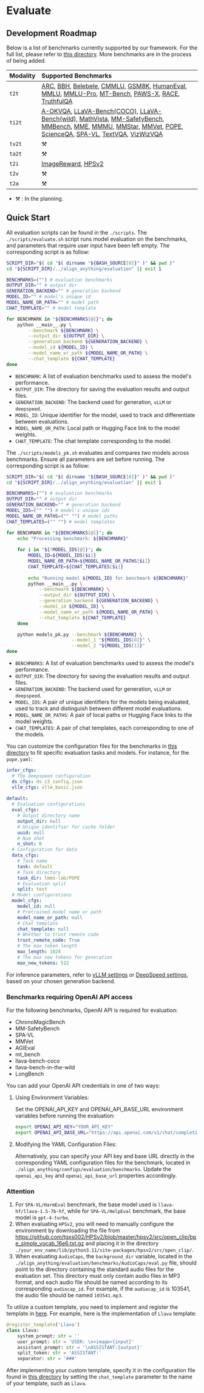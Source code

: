# Evaluate

## Development Roadmap

Below is a list of benchmarks currently supported by our framework. For the full list, please refer to [this directory](https://github.com/PKU-Alignment/align-anything/tree/main/align_anything/evaluation/benchmarks). More benchmarks are in the process of being added.

| Modality | Supported Benchmarks                                         |
| :------- | :----------------------------------------------------------- |
| `t2t`    | [ARC](https://huggingface.co/datasets/allenai/ai2_arc), [BBH](https://huggingface.co/datasets/lukaemon/bbh), [Belebele](https://huggingface.co/datasets/facebook/belebele), [CMMLU](https://huggingface.co/datasets/haonan-li/cmmlu), [GSM8K](https://huggingface.co/datasets/openai/gsm8k), [HumanEval](https://huggingface.co/datasets/openai/openai_humaneval), [MMLU](https://huggingface.co/datasets/cais/mmlu), [MMLU-Pro](https://huggingface.co/datasets/TIGER-Lab/MMLU-Pro), [MT-Bench](https://huggingface.co/datasets/HuggingFaceH4/mt_bench_prompts), [PAWS-X](https://huggingface.co/datasets/google-research-datasets/paws-x), [RACE](https://huggingface.co/datasets/ehovy/race), [TruthfulQA ](https://huggingface.co/datasets/truthfulqa/truthful_qa) |
| `ti2t`   | [A-OKVQA](https://huggingface.co/datasets/HuggingFaceM4/A-OKVQA), [LLaVA-Bench(COCO)](https://huggingface.co/datasets/lmms-lab/llava-bench-coco), [LLaVA-Bench(wild)](https://huggingface.co/datasets/lmms-lab/llava-bench-in-the-wild), [MathVista](https://huggingface.co/datasets/AI4Math/MathVista), [MM-SafetyBench](https://huggingface.co/datasets/PKU-Alignment/MM-SafetyBench), [MMBench](https://huggingface.co/datasets/lmms-lab/MMBench), [MME](https://huggingface.co/datasets/lmms-lab/MME), [MMMU](https://huggingface.co/datasets/MMMU/MMMU), [MMStar](https://huggingface.co/datasets/Lin-Chen/MMStar), [MMVet](https://huggingface.co/datasets/lmms-lab/MMVet), [POPE](https://huggingface.co/datasets/lmms-lab/POPE), [ScienceQA](https://huggingface.co/datasets/derek-thomas/ScienceQA), [SPA-VL](https://huggingface.co/datasets/sqrti/SPA-VL), [TextVQA](https://huggingface.co/datasets/lmms-lab/textvqa), [VizWizVQA](https://huggingface.co/datasets/lmms-lab/VizWiz-VQA) |
| `tv2t`   | ⚒️                                                            |
| `ta2t`   | ⚒️                                                            |
| `t2i`    | [ImageReward](https://huggingface.co/datasets/THUDM/ImageRewardDB), [HPSv2](https://huggingface.co/datasets/zhwang/HPDv2) |
| `t2v`    | ⚒️                                                            |
| `t2a`    | ⚒️                                                            |

- ⚒️ : In the planning.

## Quick Start

All evaluation scripts can be found in the `./scripts`. The `./scripts/evaluate.sh` script runs model evaluation on the benchmarks, and parameters that require user input have been left empty. The corresponding script is as follow:

~~~bash
SCRIPT_DIR="$( cd "$( dirname "${BASH_SOURCE[0]}" )" && pwd )"
cd "${SCRIPT_DIR}/../align_anything/evaluation" || exit 1

BENCHMARKS=("") # evaluation benchmarks
OUTPUT_DIR="" # output dir
GENERATION_BACKEND="" # generation backend
MODEL_ID="" # model's unique id
MODEL_NAME_OR_PATH="" # model path
CHAT_TEMPLATE="" # model template

for BENCHMARK in "${BENCHMARKS[@]}"; do
    python __main__.py \
        --benchmark ${BENCHMARK} \
        --output_dir ${OUTPUT_DIR} \
        --generation_backend ${GENERATION_BACKEND} \
        --model_id ${MODEL_ID} \
        --model_name_or_path ${MODEL_NAME_OR_PATH} \
        --chat_template ${CHAT_TEMPLATE}
done
~~~

- `BENCHMARK`: A list of evaluation benchmarks used to assess the model's performance.
- `OUTPUT_DIR`: The directory for saving the evaluation results and output files.
- `GENERATION_BACKEND`: The backend used for generation, `vLLM` or `deepspeed`.
- `MODEL_ID`: Unique identifier for the model, used to track and differentiate between evaluations.
- `MODEL_NAME_OR_PATH`: Local path or Hugging Face link to the model weights.
- `CHAT_TEMPLATE`: The chat template corresponding to the model.

The `./scripts/models_pk.sh` evaluates and compares two models across benchmarks. Ensure all parameters are set before running. The corresponding script is as follow:

~~~bash
SCRIPT_DIR="$( cd "$( dirname "${BASH_SOURCE[0]}" )" && pwd )"
cd "${SCRIPT_DIR}/../align_anything/evaluation" || exit 1

BENCHMARKS=("") # evaluation benchmarks
OUTPUT_DIR="" # output dir
GENERATION_BACKEND="" # generation backend
MODEL_IDS=("" "") # model's unique ids
MODEL_NAME_OR_PATHS=("" "") # model paths
CHAT_TEMPLATES=("" "") # model templates

for BENCHMARK in "${BENCHMARKS[@]}"; do
    echo "Processing benchmark: ${BENCHMARK}"
    
    for i in "${!MODEL_IDS[@]}"; do
        MODEL_ID=${MODEL_IDS[$i]}
        MODEL_NAME_OR_PATH=${MODEL_NAME_OR_PATHS[$i]}
        CHAT_TEMPLATE=${CHAT_TEMPLATES[$i]}
        
        echo "Running model ${MODEL_ID} for benchmark ${BENCHMARK}"
        python __main__.py \
            --benchmark ${BENCHMARK} \
            --output_dir ${OUTPUT_DIR} \
            --generation_backend ${GENERATION_BACKEND} \
            --model_id ${MODEL_ID} \
            --model_name_or_path ${MODEL_NAME_OR_PATH} \
            --chat_template ${CHAT_TEMPLATE}
    done

    python models_pk.py --benchmark ${BENCHMARK} \
                        --model_1 "${MODEL_IDS[0]}" \
                        --model_2 "${MODEL_IDS[1]}"
done
~~~

- `BENCHMARKS`: A list of evaluation benchmarks used to assess the model's performance.
- `OUTPUT_DIR`: The directory for saving the evaluation results and output files.
- `GENERATION_BACKEND`: The backend used for generation, `vLLM` or `deepspeed`.
- `MODEL_IDS`: A pair of unique identifiers for the models being evaluated, used to track and distinguish between different model evaluations.
- `MODEL_NAME_OR_PATHS`: A pair of local paths or Hugging Face links to the model weights.
- `CHAT_TEMPLATES`: A pair of chat templates, each corresponding to one of the models.

You can customize the configuration files for the benchmarks in [this directory](https://github.com/PKU-Alignment/align-anything/tree/main/align_anything/configs/evaluation/benchmarks) to fit specific evaluation tasks and models. For instance, for the `pope.yaml`:

~~~yaml
infer_cfgs:
  # The deepspeed configuration
  ds_cfgs: ds_z3_config.json
  vllm_cfgs: vllm_basic.json
  
default:
  # Evaluation configurations
  eval_cfgs:
    # Output directory name
    output_dir: null
    # Unique identifier for cache folder
    uuid: null
    # Num shot
    n_shot: 0
  # Configuration for data
  data_cfgs:
    # Task name
    task: default
    # Task directory
    task_dir: lmms-lab/POPE
    # Evaluation split
    split: test
  # Model configurations
  model_cfgs:
    model_id: null
    # Pretrained model name or path
    model_name_or_path: null
    # Chat template
    chat_template: null
    # Whether to trust remote code
    trust_remote_code: True
    # The max token length
    max_length: 1024
    # The max new tokens for generation
    max_new_tokens: 512
~~~

For inference parameters, refer to [vLLM settings](https://github.com/PKU-Alignment/align-anything/tree/main/align_anything/configs/evaluation/vllm) or [DeepSpeed settings](https://github.com/PKU-Alignment/align-anything/tree/main/align_anything/configs/evaluation/deepspeed), based on your chosen generation backend.

### Benchmarks requiring OpenAI API access

For the following benchmarks, OpenAI API is required for evaluation:

- ChronoMagicBench
- MM-SafetyBench
- SPA-VL
- MMVet
- AGIEval
- mt_bench
- llava-bench-coco
- llava-bench-in-the-wild
- LongBench

You can add your OpenAI API credentials in one of two ways:

1. Using Environment Variables:

   Set the OPENAI_API_KEY and OPENAI_API_BASE_URL environment variables before running the evaluation:

   ~~~bash
   export OPENAI_API_KEY="YOUR_API_KEY"
   export OPENAI_API_BASE_URL="https://api.openai.com/v1/chat/completions"
   ~~~

2. Modifying the YAML Configuration Files:

   Alternatively, you can specify your API key and base URL directly in the corresponding YAML configuration files for the benchmark, located in `./align_anything/configs/evaluation/benchmarks`. Update the `openai_api_key` and `openai_api_base_url` properties accordingly.

### Attention

1. For `SPA-VL/HarmEval` benchmark, the base model used is `llava-hf/llava-1.5-7b-hf`, while for `SPA-VL/HelpEval` benchmark, the base model is `gpt-4-turbo`.
2. When evaluating `HPSv2`, you will need to manually configure the environment by downloading the file from https://github.com/tgxs002/HPSv2/blob/master/hpsv2/src/open_clip/bpe_simple_vocab_16e6.txt.gz and placing it in the directory `./your_env_name/lib/python3.11/site-packages/hpsv2/src/open_clip/`.
3. When evaluating `AudioCaps`, the `background_dir` variable, located in the `./align_anything/evaluation/benchmarks/AudioCaps/eval.py` file, should point to the directory containing the standard audio files for the evaluation set. This directory must only contain audio files in MP3 format, and each audio file should be named according to its corresponding `audiocap_id`. For example, if the `audiocap_id` is 103541, the audio file should be named `103541.mp3`.


To utilize a custom template, you need to implement and register the template in [here](https://github.com/PKU-Alignment/align-anything/blob/main/align_anything/configs/template.py). For example, here is the implementation of `Llava` template:

~~~python
@register_template('Llava')
class Llava:
    system_prompt: str = ''
    user_prompt: str = 'USER: \n<image>{input}'
    assistant_prompt: str = '\nASSISTANT:{output}'
    split_token: str = 'ASSISTANT:'
    separator: str = '###'
~~~

After implementing your custom template, specify it in the configuration file found in [this directory](https://github.com/PKU-Alignment/align-anything/tree/main/align_anything/configs/evaluation/benchmarks) by setting the `chat_template` parameter to the name of your template, such as `Llava`.